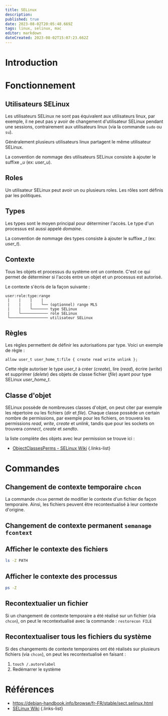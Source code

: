 ```yaml
---
title: SELinux
description: 
published: true
date: 2023-08-02T20:05:48.669Z
tags: linux, selinux, mac
editor: markdown
dateCreated: 2023-08-02T15:07:23.662Z
---
```


# Introduction

# Fonctionnement
## Utilisateurs SELinux
Les utilisateurs SELinux ne sont pas équivalent aux utilisateurs linux, par exemple, il ne peut pas y avoir de changement d'utilisateur SELinux pendant une sessions, contrairement aux utilisateurs linux (via la commande `sudo` ou `su`).

Généralement plusieurs utilisateurs linux partagent le même utilisateur SELinux.

La convention de nommage des utilisateurs SELinux consiste à ajouter le suffixe *_u* (ex: *user_u*).

## Roles
Un utilisateur SELinux peut avoir un ou plusieurs roles. Les rôles sont définis par les politiques.

## Types
Les types sont le moyen principal pour déterminer l'accès. Le type d'un processus est aussi appelé *domaine*.

La convention de nommage des types consiste à ajouter le suffixe *_t* (ex: *user_t*).

## Contexte
Tous les objets et processus du système ont un contexte. C'est ce qui permet de déterminer si l'accès entre un objet et un processus est autorisé.

Le contexte s'écris de la façon suivante :
```
user:role:type:range
 |    |    |    |
 |    |    |    └── (optionnel) range MLS
 |    |    └─────── type SELinux
 |    └──────────── role SELinux
 └───────────────── utilisateur SELinux
```

## Règles
Les règles permettent de définir les autorisations par type. Voici un exemple de règle :
```
allow user_t user_home_t:file { create read write unlink };
```
Cette règle autoriser le type *user_t* à créer (*create*), lire (*read*), écrire (*write*) et supprimer (*delete*) des objets de classe fichier (*file*) ayant pour type SELinux *user_home_t*.

## Classe d'objet
SELinux possède de nombreuses classes d'objet, on peut citer par exemple les répertoire ou les fichiers (*dir* et *file*). Chaque classe possède un certain nombre de permissions, par exemple pour les fichiers, on trouvera les permissions *read*, *write*, *create* et *unlink*, tandis que pour les sockets on trouvera *connect*, *create* et *sendto*.

la liste complète des objets avec leur permission se trouve ici :
- [ObjectClassesPerms - SELinux Wiki](https://selinuxproject.org/page/ObjectClassesPerms)
{.links-list}

# Commandes
## Changement de contexte temporaire `chcon`
La commande `chcon` permet de modifier le contexte d'un fichier de façon temporaire. Ainsi, les fichiers peuvent être recontextualisé à leur contexte d'origine.

## Changement de contexte permanent `semanage fcontext`


## Afficher le contexte des fichiers
```bash
ls -Z PATH
```
## Afficher le contexte des processus
```bash
ps -Z
```

## Recontextualier un fichier
Si un changement de contexte temporaire a été réalisé sur un fichier (via `chcon`), on peut le recontextualisé avec la commande :
`restorecon FILE`

## Recontextualiser tous les fichiers du système
Si des changements de contexte temporaires ont été réalisés sur plusieurs fichiers (via `chcon`), on peut les recontextualisé en faisant :
1. `touch /.autorelabel`
2. Redémarrer le système

# Références
- https://debian-handbook.info/browse/fr-FR/stable/sect.selinux.html
- [SELinux Wiki](https://selinuxproject.org/page/Main_Page)
{.links-list}